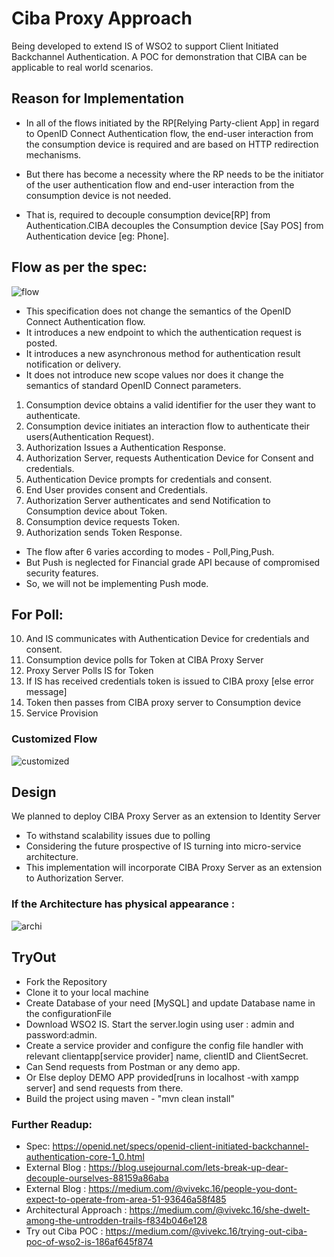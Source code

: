 # Ciba Proxy Approach
Being developed to extend IS of WSO2 to support Client Initiated Backchannel Authentication.
A POC for demonstration that CIBA can be applicable to real world scenarios.


## Reason for Implementation
* In all of the flows initiated by the RP[Relying Party-client App] in regard to  OpenID Connect Authentication flow, the end-user interaction from the consumption device is required and are based on HTTP redirection mechanisms. 

* But there has become a necessity where the RP needs to be the initiator of the user authentication flow and end-user interaction from the consumption device is not needed.

* That is, required to decouple consumption device[RP] from Authentication.CIBA decouples the Consumption device [Say POS] from Authentication device [eg: Phone]. 


## Flow as per the spec:

![flow](https://miro.medium.com/max/1000/1*hIH7HdHg6P9eaRby1zA1Gg.png)
* This specification does not change the semantics of the OpenID Connect Authentication flow. 
* It introduces a new endpoint to which the authentication request is posted. 
* It introduces a new asynchronous method for authentication result notification or delivery. 
* It does not introduce new scope values nor does it change the semantics of standard OpenID Connect parameters.

1. Consumption device obtains a valid identifier for the user they want to authenticate.
2. Consumption device initiates an interaction flow to authenticate their users(Authentication Request).
3. Authorization Issues a Authentication Response.
4. Authorization Server, requests Authentication Device for Consent and credentials. 
5. Authentication Device prompts for credentials and consent.
6. End User provides consent and Credentials.
7. Authorization Server authenticates and send Notification to Consumption device about Token.
8. Consumption device requests Token.
9. Authorization sends Token Response.

* The flow after 6 varies according to modes - Poll,Ping,Push.
* But Push is neglected for Financial grade API because of compromised security features.
* So, we will not be implementing Push mode.


## For Poll:

10. And IS communicates with Authentication Device for credentials and consent.
11. Consumption device polls for Token at CIBA Proxy Server
12. Proxy Server Polls IS for Token
13. If IS has received credentials token is issued to CIBA proxy [else error message]
14. Token then passes from CIBA proxy server to Consumption device 
15. Service Provision

### Customized Flow
![customized](https://miro.medium.com/max/2059/1*hOY-wNIirz8NDKFlvI1XBA.png)

## Design

We planned to deploy CIBA Proxy Server as an extension to Identity Server 
* To withstand scalability  issues due to polling
* Considering the future prospective of IS turning into micro-service architecture.
* This implementation will incorporate CIBA Proxy Server as an extension to Authorization Server.

### If the Architecture has physical appearance :

![archi](https://miro.medium.com/max/4688/1*EgJ7tBe5sAXPXtjn_ZZqbw.png)


## TryOut
* Fork the Repository
* Clone it to your local machine
* Create Database of your need [MySQL] and update Database name in the configurationFile
* Download WSO2 IS. Start the server.login using user : admin and password:admin.
* Create a service provider and configure the config file handler with relevant clientapp[service provider] name, clientID and ClientSecret.
* Can Send requests from Postman or any demo app.
* Or Else deploy DEMO APP provided[runs in localhost -with xampp server] and send requests from there.
* Build the project using maven - "mvn clean install"


### Further Readup:
* Spec: https://openid.net/specs/openid-client-initiated-backchannel-authentication-core-1_0.html
* External Blog : https://blog.usejournal.com/lets-break-up-dear-decouple-ourselves-88159a86aba
* External Blog : https://medium.com/@vivekc.16/people-you-dont-expect-to-operate-from-area-51-93646a58f485
* Architectural Approach : https://medium.com/@vivekc.16/she-dwelt-among-the-untrodden-trails-f834b046e128
* Try out Ciba POC : https://medium.com/@vivekc.16/trying-out-ciba-poc-of-wso2-is-186af645f874
